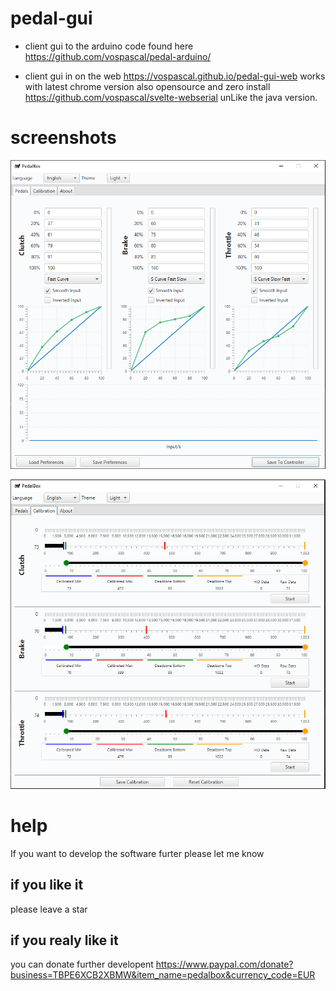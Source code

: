 # pedal-gui
- client gui to the arduino code found here https://github.com/vospascal/pedal-arduino/

- client gui in on the web  https://vospascal.github.io/pedal-gui-web works with latest chrome version also opensource and zero install https://github.com/vospascal/svelte-webserial unLike the java version.

# screenshots
![Alt text](pedals_tab.png?raw=true "pedals tab")

![Alt text](calibration_tab.png?raw=true "calibration tab")

# help
If you want to develop the software furter please let me know

## if you like it
please leave a star

## if you realy like it
you can donate further developent https://www.paypal.com/donate?business=TBPE6XCB2XBMW&item_name=pedalbox&currency_code=EUR
